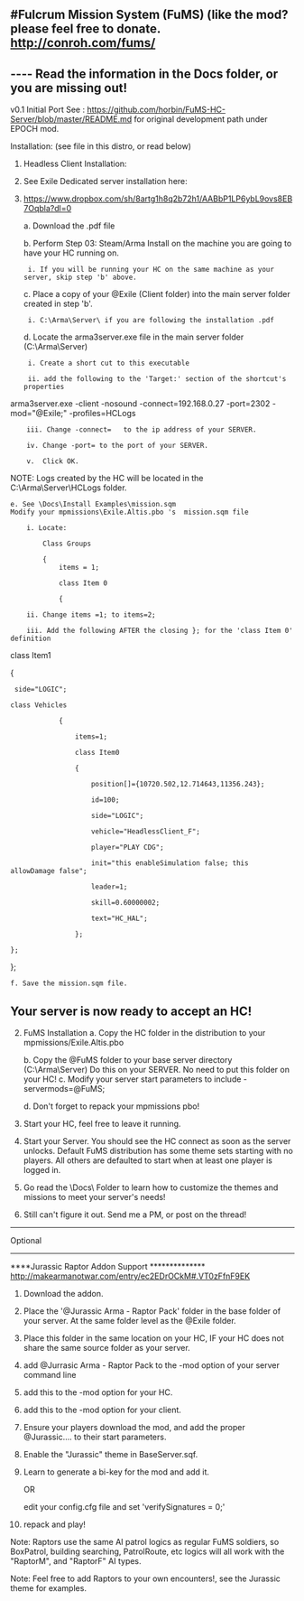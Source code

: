 #Fulcrum Mission System (FuMS)
(like the mod? please feel free to donate.  http://conroh.com/fums/
------------------------------------------------------------------------------------
---- Read the information in the Docs folder, or you are missing out!
------------------------------------------------------------------------------------
v0.1 Initial Port
   See : https://github.com/horbin/FuMS-HC-Server/blob/master/README.md
   for original development path under EPOCH mod.


Installation: (see file in this distro, or read below)
1. Headless Client Installation:

2. See Exile Dedicated server installation here:

3. https://www.dropbox.com/sh/8artg1h8q2b72h1/AABbP1LP6ybL9ovs8EB7Oqbla?dl=0

	a. Download the .pdf file
	
	b. Perform Step 03: Steam/Arma Install on the machine you are going to have your HC running on.
	
		i. If you will be running your HC on the same machine as your server, skip step 'b' above.
		
	c. Place a copy of your @Exile (Client folder) into the main server folder created in step 'b'.
	
		i. C:\Arma\Server\ if you are following the installation .pdf
		
	d. Locate the arma3server.exe file in the main server folder (C:\Arma\Server\)
	
		i. Create a short cut to this executable
		
		ii. add the following to the 'Target:' section of the shortcut's properties

arma3server.exe -client -nosound -connect=192.168.0.27 -port=2302 -mod="@Exile;" -profiles=HCLogs

		iii. Change -connect=   to the ip address of your SERVER.
		
		iv. Change -port= to the port of your SERVER.
		
		v.  Click OK.
		
NOTE: Logs created by the HC will be located in the C:\Arma\Server\HCLogs folder.

	e. See \Docs\Install Examples\mission.sqm
	Modify your mpmissions\Exile.Altis.pbo 's  mission.sqm file
	
		i. Locate:
		
			Class Groups
			
			{
				items = 1;
				
				class Item 0
				
				{
				
		ii. Change items =1; to items=2;
		
		iii. Add the following AFTER the closing }; for the 'class Item 0' definition
		
class Item1

{

	 side="LOGIC";
	 
	class Vehicles
	
            	{
            	
                	items=1;
                	
	                class Item0
	                
	                {
	                
	                    position[]={10720.502,12.714643,11356.243};
	                    
                	    id=100;
                	    
	                    side="LOGIC";
	                    
	                    vehicle="HeadlessClient_F";
	                    
	                    player="PLAY CDG";
	                    
                	    init="this enableSimulation false; this allowDamage false";
                	    
	                    leader=1;
	                    
	                    skill=0.60000002;
	                    
	                    text="HC_HAL";
	                    
                	};
                	
	};
	
 };

	f. Save the mission.sqm file.

## Your server is now ready to accept an HC!

2) FuMS Installation 
	a.   Copy the HC folder in the distribution to your mpmissions/Exile.Altis.pbo
	
	b.  Copy the @FuMS folder to your base server directory (C:\Arma\Server)
		Do this on your SERVER. No need to put this folder on your HC!
	c. Modify your server start parameters to include -servermods=@FuMS;
	
	d. Don't forget to repack your mpmissions pbo!

3) Start your HC, feel free to leave it running.

4) Start your Server.  You should see the HC connect as soon as the server unlocks. 
Default FuMS distribution has some theme sets starting with no players. All others are defaulted to start when at least one player is logged in.

5) Go read the \Docs\ Folder to learn how to customize the themes and missions to meet your server's needs!

6) Still can't figure it out. Send me a PM, or post on the thread!

************************************************
Optional
************************************************
****Jurassic Raptor Addon Support **************
http://makearmanotwar.com/entry/ec2EDrOCkM#.VT0zFfnF9EK

1) Download the addon.

2) Place the '@Jurassic Arma - Raptor Pack' folder in the base folder of your server. At the same folder level as the @Exile folder.

3) Place this folder in the same location on your HC, IF your HC does not share the same source folder as your server.

4) add @Jurrasic Arma - Raptor Pack to the -mod option of your server command line

5) add this to the -mod option for your HC.

6) add this to the -mod option for your client.

7) Ensure your players download the mod, and add the proper @Jurassic.... to their start parameters.

8) Enable the "Jurassic" theme in BaseServer.sqf.

9) Learn to generate a bi-key for the mod and add it.

   OR
   
   edit your config.cfg file and set 'verifySignatures = 0;'
   
10) repack and play!

Note: Raptors use the same AI patrol logics as regular FuMS soldiers, so BoxPatrol, building searching, PatrolRoute, etc logics will all work with the "RaptorM", and "RaptorF" AI types.

Note: Feel free to add Raptors to your own encounters!, see the Jurassic theme for examples.

